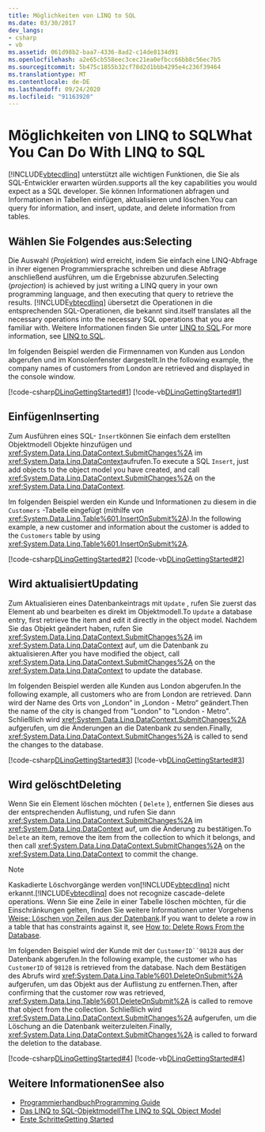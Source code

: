 ```yaml
---
title: Möglichkeiten von LINQ to SQL
ms.date: 03/30/2017
dev_langs:
- csharp
- vb
ms.assetid: 061d98b2-baa7-4336-8ad2-c14de8134d91
ms.openlocfilehash: a2e65cb558eec3cec21ea0efbcc66bb8c56ec7b5
ms.sourcegitcommit: 5b475c1855b32cf78d2d1bbb4295e4c236f39464
ms.translationtype: MT
ms.contentlocale: de-DE
ms.lasthandoff: 09/24/2020
ms.locfileid: "91163920"
---
```

# <a name="what-you-can-do-with-linq-to-sql"></a><span data-ttu-id="63999-102">Möglichkeiten von LINQ to SQL</span><span class="sxs-lookup"><span data-stu-id="63999-102">What You Can Do With LINQ to SQL</span></span>

[!INCLUDE[vbtecdlinq](../../../../../../includes/vbtecdlinq-md.md)] <span data-ttu-id="63999-103">unterstützt alle wichtigen Funktionen, die Sie als SQL-Entwickler erwarten würden.</span><span class="sxs-lookup"><span data-stu-id="63999-103">supports all the key capabilities you would expect as a SQL developer.</span></span> <span data-ttu-id="63999-104">Sie können Informationen abfragen und Informationen in Tabellen einfügen, aktualisieren und löschen.</span><span class="sxs-lookup"><span data-stu-id="63999-104">You can query for information, and insert, update, and delete information from tables.</span></span>  
  
## <a name="selecting"></a><span data-ttu-id="63999-105">Wählen Sie Folgendes aus:</span><span class="sxs-lookup"><span data-stu-id="63999-105">Selecting</span></span>  

 <span data-ttu-id="63999-106">Die Auswahl (*Projektion*) wird erreicht, indem Sie einfach eine LINQ-Abfrage in ihrer eigenen Programmiersprache schreiben und diese Abfrage anschließend ausführen, um die Ergebnisse abzurufen.</span><span class="sxs-lookup"><span data-stu-id="63999-106">Selecting (*projection*) is achieved by just writing a LINQ query in your own programming language, and then executing that query to retrieve the results.</span></span> [!INCLUDE[vbtecdlinq](../../../../../../includes/vbtecdlinq-md.md)] <span data-ttu-id="63999-107">übersetzt die Operationen in die entsprechenden SQL-Operationen, die bekannt sind.</span><span class="sxs-lookup"><span data-stu-id="63999-107">itself translates all the necessary operations into the necessary SQL operations that you are familiar with.</span></span> <span data-ttu-id="63999-108">Weitere Informationen finden Sie unter [LINQ to SQL](index.md).</span><span class="sxs-lookup"><span data-stu-id="63999-108">For more information, see [LINQ to SQL](index.md).</span></span>  
  
 <span data-ttu-id="63999-109">Im folgenden Beispiel werden die Firmennamen von Kunden aus London abgerufen und im Konsolenfenster dargestellt.</span><span class="sxs-lookup"><span data-stu-id="63999-109">In the following example, the company names of customers from London are retrieved and displayed in the console window.</span></span>  
  
 [!code-csharp[DLinqGettingStarted#1](../../../../../../samples/snippets/csharp/VS_Snippets_Data/DLinqGettingStarted/cs/Program.cs#1)]
 [!code-vb[DLinqGettingStarted#1](../../../../../../samples/snippets/visualbasic/VS_Snippets_Data/DLinqGettingStarted/vb/Module1.vb#1)]  
  
## <a name="inserting"></a><span data-ttu-id="63999-110">Einfügen</span><span class="sxs-lookup"><span data-stu-id="63999-110">Inserting</span></span>  

 <span data-ttu-id="63999-111">Zum Ausführen eines SQL- `Insert`können Sie einfach dem erstellten Objektmodell Objekte hinzufügen und <xref:System.Data.Linq.DataContext.SubmitChanges%2A> im <xref:System.Data.Linq.DataContext>aufrufen.</span><span class="sxs-lookup"><span data-stu-id="63999-111">To execute a SQL `Insert`, just add objects to the object model you have created, and call <xref:System.Data.Linq.DataContext.SubmitChanges%2A> on the <xref:System.Data.Linq.DataContext>.</span></span>  
  
 <span data-ttu-id="63999-112">Im folgenden Beispiel werden ein Kunde und Informationen zu diesem in die `Customers` -Tabelle eingefügt (mithilfe von <xref:System.Data.Linq.Table%601.InsertOnSubmit%2A>).</span><span class="sxs-lookup"><span data-stu-id="63999-112">In the following example, a new customer and information about the customer is added to the `Customers` table by using <xref:System.Data.Linq.Table%601.InsertOnSubmit%2A>.</span></span>  
  
 [!code-csharp[DLinqGettingStarted#2](../../../../../../samples/snippets/csharp/VS_Snippets_Data/DLinqGettingStarted/cs/Program.cs#2)]
 [!code-vb[DLinqGettingStarted#2](../../../../../../samples/snippets/visualbasic/VS_Snippets_Data/DLinqGettingStarted/vb/Module1.vb#2)]  
  
## <a name="updating"></a><span data-ttu-id="63999-113">Wird aktualisiert</span><span class="sxs-lookup"><span data-stu-id="63999-113">Updating</span></span>  

 <span data-ttu-id="63999-114">Zum Aktualisieren eines Datenbankeintrags mit `Update` , rufen Sie zuerst das Element ab und bearbeiten es direkt im Objektmodell.</span><span class="sxs-lookup"><span data-stu-id="63999-114">To `Update` a database entry, first retrieve the item and edit it directly in the object model.</span></span> <span data-ttu-id="63999-115">Nachdem Sie das Objekt geändert haben, rufen Sie <xref:System.Data.Linq.DataContext.SubmitChanges%2A> im <xref:System.Data.Linq.DataContext> auf, um die Datenbank zu aktualisieren.</span><span class="sxs-lookup"><span data-stu-id="63999-115">After you have modified the object, call <xref:System.Data.Linq.DataContext.SubmitChanges%2A> on the <xref:System.Data.Linq.DataContext> to update the database.</span></span>  
  
 <span data-ttu-id="63999-116">Im folgenden Beispiel werden alle Kunden aus London abgerufen.</span><span class="sxs-lookup"><span data-stu-id="63999-116">In the following example, all customers who are from London are retrieved.</span></span> <span data-ttu-id="63999-117">Dann wird der Name des Orts von „London“ in „London - Metro“ geändert.</span><span class="sxs-lookup"><span data-stu-id="63999-117">Then the name of the city is changed from "London" to "London - Metro".</span></span> <span data-ttu-id="63999-118">Schließlich wird <xref:System.Data.Linq.DataContext.SubmitChanges%2A> aufgerufen, um die Änderungen an die Datenbank zu senden.</span><span class="sxs-lookup"><span data-stu-id="63999-118">Finally, <xref:System.Data.Linq.DataContext.SubmitChanges%2A> is called to send the changes to the database.</span></span>  
  
 [!code-csharp[DLinqGettingStarted#3](../../../../../../samples/snippets/csharp/VS_Snippets_Data/DLinqGettingStarted/cs/Program.cs#3)]
 [!code-vb[DLinqGettingStarted#3](../../../../../../samples/snippets/visualbasic/VS_Snippets_Data/DLinqGettingStarted/vb/Module1.vb#3)]  
  
## <a name="deleting"></a><span data-ttu-id="63999-119">Wird gelöscht</span><span class="sxs-lookup"><span data-stu-id="63999-119">Deleting</span></span>  

 <span data-ttu-id="63999-120">Wenn Sie ein Element löschen möchten ( `Delete` ), entfernen Sie dieses aus der entsprechenden Auflistung, und rufen Sie dann <xref:System.Data.Linq.DataContext.SubmitChanges%2A> im <xref:System.Data.Linq.DataContext> auf, um die Änderung zu bestätigen.</span><span class="sxs-lookup"><span data-stu-id="63999-120">To `Delete` an item, remove the item from the collection to which it belongs, and then call <xref:System.Data.Linq.DataContext.SubmitChanges%2A> on the <xref:System.Data.Linq.DataContext> to commit the change.</span></span>  
  
> [!NOTE]
> <span data-ttu-id="63999-121">Kaskadierte Löschvorgänge werden von[!INCLUDE[vbtecdlinq](../../../../../../includes/vbtecdlinq-md.md)] nicht erkannt.</span><span class="sxs-lookup"><span data-stu-id="63999-121">[!INCLUDE[vbtecdlinq](../../../../../../includes/vbtecdlinq-md.md)] does not recognize cascade-delete operations.</span></span> <span data-ttu-id="63999-122">Wenn Sie eine Zeile in einer Tabelle löschen möchten, für die Einschränkungen gelten, finden Sie weitere Informationen unter Vorgehens [Weise: Löschen von Zeilen aus der Datenbank](how-to-delete-rows-from-the-database.md).</span><span class="sxs-lookup"><span data-stu-id="63999-122">If you want to delete a row in a table that has constraints against it, see [How to: Delete Rows From the Database](how-to-delete-rows-from-the-database.md).</span></span>  
  
 <span data-ttu-id="63999-123">Im folgenden Beispiel wird der Kunde mit der `CustomerID``98128` aus der Datenbank abgerufen.</span><span class="sxs-lookup"><span data-stu-id="63999-123">In the following example, the customer who has `CustomerID` of `98128` is retrieved from the database.</span></span> <span data-ttu-id="63999-124">Nach dem Bestätigen des Abrufs wird <xref:System.Data.Linq.Table%601.DeleteOnSubmit%2A> aufgerufen, um das Objekt aus der Auflistung zu entfernen.</span><span class="sxs-lookup"><span data-stu-id="63999-124">Then, after confirming that the customer row was retrieved, <xref:System.Data.Linq.Table%601.DeleteOnSubmit%2A> is called to remove that object from the collection.</span></span> <span data-ttu-id="63999-125">Schließlich wird <xref:System.Data.Linq.DataContext.SubmitChanges%2A> aufgerufen, um die Löschung an die Datenbank weiterzuleiten.</span><span class="sxs-lookup"><span data-stu-id="63999-125">Finally, <xref:System.Data.Linq.DataContext.SubmitChanges%2A> is called to forward the deletion to the database.</span></span>  
  
 [!code-csharp[DLinqGettingStarted#4](../../../../../../samples/snippets/csharp/VS_Snippets_Data/DLinqGettingStarted/cs/Program.cs#4)]
 [!code-vb[DLinqGettingStarted#4](../../../../../../samples/snippets/visualbasic/VS_Snippets_Data/DLinqGettingStarted/vb/Module1.vb#4)]  
  
## <a name="see-also"></a><span data-ttu-id="63999-126">Weitere Informationen</span><span class="sxs-lookup"><span data-stu-id="63999-126">See also</span></span>

- [<span data-ttu-id="63999-127">Programmierhandbuch</span><span class="sxs-lookup"><span data-stu-id="63999-127">Programming Guide</span></span>](programming-guide.md)
- [<span data-ttu-id="63999-128">Das LINQ to SQL-Objektmodell</span><span class="sxs-lookup"><span data-stu-id="63999-128">The LINQ to SQL Object Model</span></span>](the-linq-to-sql-object-model.md)
- [<span data-ttu-id="63999-129">Erste Schritte</span><span class="sxs-lookup"><span data-stu-id="63999-129">Getting Started</span></span>](getting-started.md)
